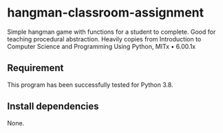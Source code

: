 # hangman-classroom-assignment
Simple hangman game with functions for a student to complete.
Good for teaching procedural abstraction.
Heavily copies from Introduction to Computer Science and Programming Using Python, MITx • 6.00.1x


## Requirement
This program has been successfully tested for Python 3.8.


## Install dependencies
None.
